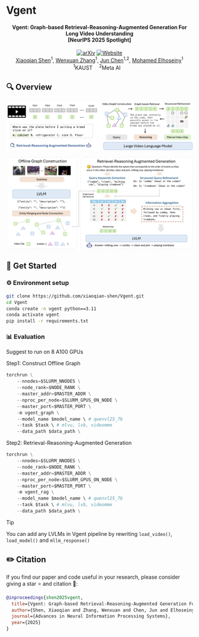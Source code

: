 # Vgent

<div align="center">
    <h4>
        <div>
          Vgent: Graph-based Retrieval-Reasoning-Augmented Generation For Long Video Understanding <br> [NeurIPS 2025 Spotlight]
        </div>
    </h4>
</div>

<div align="center">
    <a href="" target="_blank"><img alt="arXiv" src="https://img.shields.io/badge/arXiv-Paper-red?logo=arxiv&logoWidth=15" height="20" /></a>
    <a href="https://xiaoqian-shen.github.io/Vgent" target="_blank">
    <img alt="Website" src="https://img.shields.io/badge/🌎_Webpage-Vgent-blue?style=flat-square" height="20" /></a>
</div>
<div align="center">
    <a href="https://xiaoqian-shen.github.io/" target="_blank">Xiaoqian Shen</a><sup>1</sup>,</span>
    <a href="https://wx-zhang.github.io/" target="_blank">Wenxuan Zhang</a><sup>1</sup>,</span>
    <a href="https://junchen14.github.io/" target="_blank">Jun Chen</a><sup>1,2</sup>,</span>
    <a href="https://cemse.kaust.edu.sa/profiles/mohamed-elhoseiny" target="_blank">Mohamed Elhoseiny</a><sup>1</sup></span>
</div>

<div align="center">
    <sup>1</sup>KAUST&emsp;
    <sup>2</sup>Meta AI&emsp;
</div>

## 🔍 Overview

![alt text](assets/teaser.jpg)

![alt text](assets/main.jpg)

## :rocket: Get Started

### ⚙️ Environment setup

```bash
git clone https://github.com/xiaoqian-shen/Vgent.git
cd Vgent
conda create -n vgent python==3.11
conda activate vgent
pip install -r requirements.txt
```
### 📊 Evaluation

Suggest to run on 8 A100 GPUs

Step1: Construct Offline Graph

```python 
torchrun \
    --nnodes=$SLURM_NNODES \
    --node_rank=$NODE_RANK \
    --master_addr=$MASTER_ADDR \
    --nproc_per_node=$SLURM_GPUS_ON_NODE \
    --master_port=$MASTER_PORT \
    -m vgent_graph \
    --model_name $model_name \ # qwenvl25_7b
    --task $task \ # mlvu, lvb, videomme
    --data_path $data_path \
```

Step2: Retrieval-Reasoning-Augmented Generation

```python
torchrun \
    --nnodes=$SLURM_NNODES \
    --node_rank=$NODE_RANK \
    --master_addr=$MASTER_ADDR \
    --nproc_per_node=$SLURM_GPUS_ON_NODE \
    --master_port=$MASTER_PORT \
    -m vgent_rag \
    --model_name $model_name \ # qwenvl25_7b
    --task $task \ # mlvu, lvb, videomme
    --data_path $data_path \
```

> [!Tip]
> You can add any LVLMs in Vgent pipeline by rewriting `load_video()`, `load_model()` and `mllm_response()`

## ✏️ Citation

If you find our paper and code useful in your research, please consider giving a star ⭐ and citation 📝:

```BibTeX
@inproceedings{shen2025vgent,
  title={Vgent: Graph-based Retrieval-Reasoning-Augmented Generation For Long Video Understanding},
  author={Shen, Xiaoqian and Zhang, Wenxuan and Chen, Jun and Elhoseiny, Mohamed},
  journal={Advances in Neural Information Processing Systems},
  year={2025}
}
```
